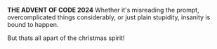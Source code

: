 **THE ADVENT OF CODE 2024**
Whether it's misreading the prompt, overcomplicated things considerably, or just plain stupidity, insanity is bound to happen.

But thats all apart of the christmas spirit!
